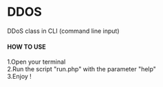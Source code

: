 # DDOS
DDoS class in CLI (command line input)
#### HOW TO USE
  1.Open your terminal<br />
  2.Run the script "run.php" with the parameter "help"<br />
  3.Enjoy !
